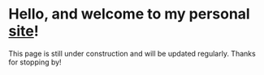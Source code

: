 # Hello, and welcome to my personal [site](cestacio.github.io)!
This page is still under construction and will be updated regularly. 
Thanks for stopping by! 
